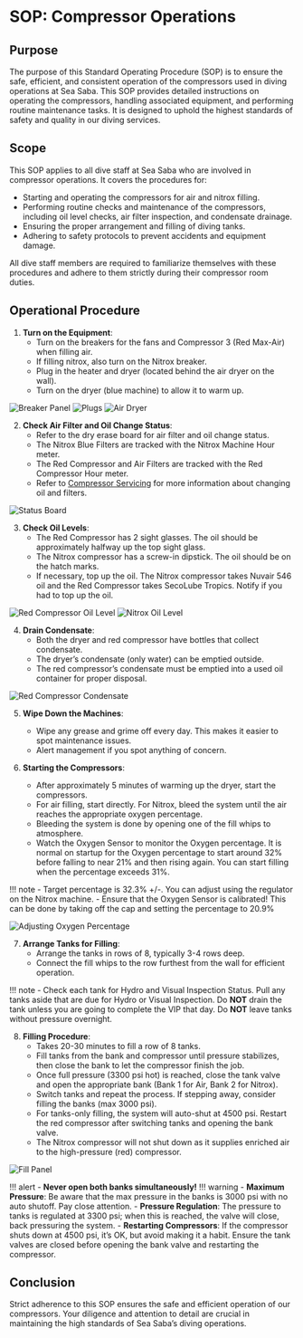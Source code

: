 # SOP: Compressor Operations

## Purpose

The purpose of this Standard Operating Procedure (SOP) is to ensure the safe, efficient, and consistent operation of the compressors used in diving operations at Sea Saba. This SOP provides detailed instructions on operating the compressors, handling associated equipment, and performing routine maintenance tasks. It is designed to uphold the highest standards of safety and quality in our diving services.

## Scope

This SOP applies to all dive staff at Sea Saba who are involved in compressor operations. It covers the procedures for:

- Starting and operating the compressors for air and nitrox filling.
- Performing routine checks and maintenance of the compressors, including oil level checks, air filter inspection, and condensate drainage.
- Ensuring the proper arrangement and filling of diving tanks.
- Adhering to safety protocols to prevent accidents and equipment damage.

All dive staff members are required to familiarize themselves with these procedures and adhere to them strictly during their compressor room duties.

## Operational Procedure

1. **Turn on the Equipment**:
    - Turn on the breakers for the fans and Compressor 3 (Red Max-Air) when filling air. 
    - If filling nitrox, also turn on the Nitrox breaker.
    - Plug in the heater and dryer (located behind the air dryer on the wall). 
    - Turn on the dryer (blue machine) to allow it to warm up.

![Breaker Panel](../Images/Compressors/BreakerPanel.jpg)
![Plugs](../Images/Compressors/Plugs.jpg)
![Air Dryer](../Images/Compressors/Dryer.jpg)

2. **Check Air Filter and Oil Change Status**:
    - Refer to the dry erase board for air filter and oil change status.
    - The Nitrox Blue Filters are tracked with the Nitrox Machine Hour meter.
    - The Red Compressor and Air Filters are tracked with the Red Compressor Hour meter.
    - Refer to [Compressor Servicing](Equipment/CompressorServicing.md) for more information about changing oil and filters.

![Status Board](../Images/Compressors/Whiteboard.jpg)

3. **Check Oil Levels**:
    - The Red Compressor has 2 sight glasses. The oil should be approximately halfway up the top sight glass.
    - The Nitrox compressor has a screw-in dipstick. The oil should be on the hatch marks.
    - If necessary, top up the oil. The Nitrox compressor takes Nuvair 546 oil and the Red Compressor takes SecoLube Tropics. Notify if you had to top up the oil.

![Red Compressor Oil Level](../Images/Compressors/MaxAirOil.jpg)
![Nitrox Oil Level](../Images/Compressors/NitroxBackOil.jpg)

4. **Drain Condensate**:
    - Both the dryer and red compressor have bottles that collect condensate.
    - The dryer’s condensate (only water) can be emptied outside.
    - The red compressor’s condensate must be emptied into a used oil container for proper disposal.

![Red Compressor Condensate](../Images/Compressors/MaxAirCondensate.jpg)

5. **Wipe Down the Machines**:
    - Wipe any grease and grime off every day. This makes it easier to spot maintenance issues.
    - Alert management if you spot anything of concern.

6. **Starting the Compressors**:
    - After approximately 5 minutes of warming up the dryer, start the compressors.
    - For air filling, start directly. For Nitrox, bleed the system until the air reaches the appropriate oxygen percentage.
    - Bleeding the system is done by opening one of the fill whips to atmosphere.
    - Watch the Oxygen Sensor to monitor the Oxygen percentage. It is normal on startup for the Oxygen percentage to start around 32% before falling to near 21% and then rising again. You can start filling when the percentage exceeds 31%. 
    

!!! note
      - Target percentage is 32.3% +/-. You can adjust using the regulator on the Nitrox machine. 
      - Ensure that the Oxygen Sensor is calibrated! This can be done by taking off the cap and setting the percentage to 20.9%

![Adjusting Oxygen Percentage](../Images/Compressors/BlueFiltersOps.jpg)

7. **Arrange Tanks for Filling**:
    - Arrange the tanks in rows of 8, typically 3-4 rows deep.
    - Connect the fill whips to the row furthest from the wall for efficient operation.

!!! note
      - Check each tank for Hydro and Visual Inspection Status. Pull any tanks aside that are due for Hydro or Visual Inspection. Do **NOT** drain the tank unless you are going to complete the VIP that day. Do **NOT** leave tanks without pressure overnight.

8. **Filling Procedure**:
    - Takes 20-30 minutes to fill a row of 8 tanks.
    - Fill tanks from the bank and compressor until pressure stabilizes, then close the bank to let the compressor finish the job.
    - Once full pressure (3300 psi hot) is reached, close the tank valve and open the appropriate bank (Bank 1 for Air, Bank 2 for Nitrox). 
    - Switch tanks and repeat the process. If stepping away, consider filling the banks (max 3000 psi).
    - For tanks-only filling, the system will auto-shut at 4500 psi. Restart the red compressor after switching tanks and opening the bank valve.
    - The Nitrox compressor will not shut down as it supplies enriched air to the high-pressure (red) compressor.

![Fill Panel](../Images/Compressors/PanelClose.jpg)

!!! alert
      - **Never open both banks simultaneously!**
!!! warning
      - **Maximum Pressure**: Be aware that the max pressure in the banks is 3000 psi with no auto shutoff. Pay close attention.
      - **Pressure Regulation**: The pressure to tanks is regulated at 3300 psi; when this is reached, the valve will close, back pressuring the system.
      - **Restarting Compressors**: If the compressor shuts down at 4500 psi, it’s OK, but avoid making it a habit. Ensure the tank valves are closed before opening the bank valve and restarting the compressor.

## Conclusion

Strict adherence to this SOP ensures the safe and efficient operation of our compressors. Your diligence and attention to detail are crucial in maintaining the high standards of Sea Saba’s diving operations.